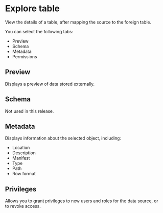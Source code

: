 # Explore table
View the details of a table, after mapping the source to the foreign table.

You can select the following tabs:

- Preview
- Schema
- Metadata
- Permissions

## Preview

Displays a preview of data stored externally.

## Schema

Not used in this release.

## Metadata
Displays information about the selected object, including:
- Location
- Description
- Manifest
- Type
- Path
- Row format

## Privileges

Allows you to grant privileges to new users and roles for the data source, or to revoke access. 